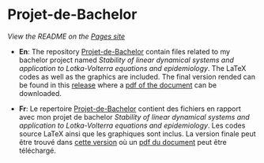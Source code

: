 # Projet-de-Bachelor
*View the README on the [Pages site](https://benoit-muller.github.io/Projet-de-Bachelor/)*
- **En**: The repository [Projet-de-Bachelor](https://github.com/Benoit-Muller/Projet-de-Bachelor) contain files related to my bachelor project named *Stability of linear dynamical systems and application to Lotka-Volterra equations and epidemiology*.
The LaTeX codes as well as the graphics are included. The final version rended can be found in this [release](https://github.com/Benoit-Muller/Projet-de-Bachelor/releases/tag/v.rendue)
where a [pdf of the document](https://github.com/Benoit-Muller/Projet-de-Bachelor/releases/download/v.rendue/BArendu.pdf) can be downloaded.

- **Fr**: Le repertoire [Projet-de-Bachelor](https://github.com/Benoit-Muller/Projet-de-Bachelor) contient des fichiers en rapport avec mon projet de bachelor *Stability of linear dynamical systems and application to Lotka-Volterra equations and epidemiology*.
Les codes source LaTeX  ainsi que les graphiques sont inclus. La version finale peut être trouvé dans [cette version](https://github.com/Benoit-Muller/Projet-de-Bachelor/releases/tag/v.rendue)
où un [pdf du document](https://github.com/Benoit-Muller/Projet-de-Bachelor/releases/download/v.rendue/BArendu.pdf) peut être téléchargé.
